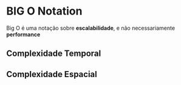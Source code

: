 # BIG O Notation

Big O é uma notação sobre **escalabilidade**, e não necessariamente **performance**

## Complexidade Temporal

## Complexidade Espacial
